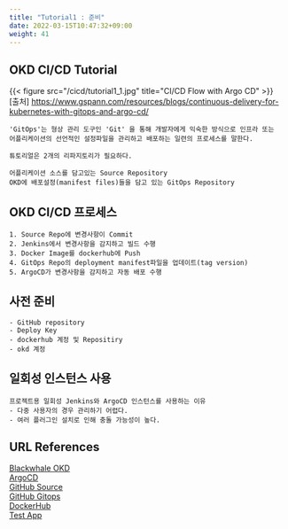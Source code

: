```yaml
---
title: "Tutorial1 : 준비"
date: 2022-03-15T10:47:32+09:00
weight: 41
---
```


## OKD CI/CD Tutorial

{{< figure src="/cicd/tutorial1_1.jpg" title="CI/CD Flow with Argo CD" >}}   
[출처] https://www.gspann.com/resources/blogs/continuous-delivery-for-kubernetes-with-gitops-and-argo-cd/


```
'GitOps'는 형상 관리 도구인 'Git' 을 통해 개발자에게 익숙한 방식으로 인프라 또는 
어플리케이션의 선언적인 설정파일을 관리하고 배포하는 일련의 프로세스를 말한다.

튜토리얼은 2개의 리파지토리가 필요하다. 

어플리케이션 소스를 담고있는 Source Repository
OKD에 배포설정(manifest files)들을 담고 있는 GitOps Repository
```

## OKD CI/CD 프로세스
```
1. Source Repo에 변경사항이 Commit
2. Jenkins에서 변경사항을 감지하고 빌드 수행
3. Docker Image를 dockerhub에 Push
4. GitOps Repo의 deployment manifest파일을 업데이트(tag version)
5. ArgoCD가 변경사항을 감지하고 자동 배포 수행
```

## 사전 준비
```
- GitHub repository
- Deploy Key
- dockerhub 계정 및 Repositiry
- okd 계정
```

## 일회성 인스턴스 사용
```
프로젝트용 일회성 Jenkins와 ArgoCD 인스턴스를 사용하는 이유
- 다중 사용자의 경우 관리하기 어렵다. 
- 여러 플러그인 설치로 인해 충돌 가능성이 높다. 
```

## URL References
[Blackwhale OKD](https://console-openshift-console.apps.blackwhale.cloud.hancom.com)  
[ArgoCD](https://argocd-sample-server-okd-tutorial.apps.blackwhale.cloud.hancom.com/)  
[GitHub Source](https://github.com/bluewhale-users/okd-tutorial1-src)  
[GitHub Gitops](https://github.com/bluewhale-users/okd-tutorial1-gitops)  
[DockerHub](https://hub.docker.com/)  
[Test App](http://blog-frontend-okd-tutorial.apps.blackwhale.cloud.hancom.com/)

